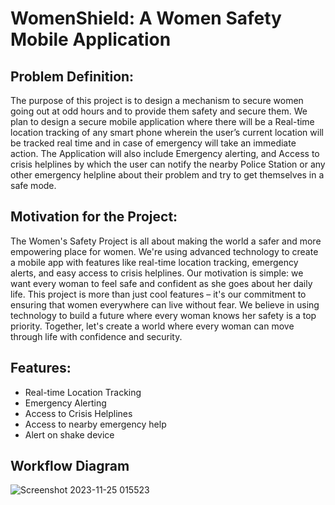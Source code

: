 WomenShield: A Women Safety Mobile Application
====================
Problem Definition:
-----------------
The purpose of this project is to design a mechanism to secure women going out at odd hours and to provide them safety and secure them. We plan to design a secure mobile application where there will be a Real-time location tracking of any smart phone wherein the user’s current location will be tracked real time and in case of emergency will take an immediate action. The Application will also include Emergency alerting, and Access to crisis helplines by which the user can notify the nearby Police Station or any other emergency helpline about their problem and try to get themselves in a safe mode.

Motivation for the Project:
-----------------

The Women's Safety Project is all about making the world a safer and more empowering place for women. We're using advanced technology to create a mobile app with features like real-time location tracking, emergency alerts, and easy access to crisis helplines. Our motivation is simple: we want every woman to feel safe and confident as she goes about her daily life. This project is more than just cool features – it's our commitment to ensuring that women everywhere can live without fear. We believe in using technology to build a future where every woman knows her safety is a top priority. Together, let's create a world where every woman can move through life with confidence and security.

Features:
-----------------
 - Real-time Location Tracking
 - Emergency Alerting
 - Access to Crisis Helplines
 - Access to nearby emergency help
 - Alert on shake device

Workflow Diagram
------------------

![Screenshot 2023-11-25 015523](https://github.com/HardikSJain/WomenShield/assets/71220869/b1eab570-aaf4-4241-aea8-47a64d80cdad)





